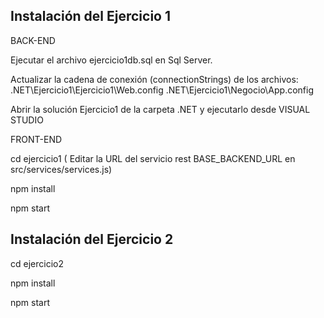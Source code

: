 ## Instalación del Ejercicio 1

BACK-END

Ejecutar el archivo ejercicio1db.sql en Sql Server.

Actualizar la cadena de conexión (connectionStrings) de los archivos:
.NET\Ejercicio1\Ejercicio1\Web.config
.NET\Ejercicio1\Negocio\App.config




Abrir la solución Ejercicio1 de la carpeta .NET y ejecutarlo desde VISUAL STUDIO



FRONT-END

cd ejercicio1  ( Editar la URL del servicio rest BASE_BACKEND_URL en src/services/services.js)

npm install

npm start





## Instalación del Ejercicio 2
cd ejercicio2

npm install

npm start
